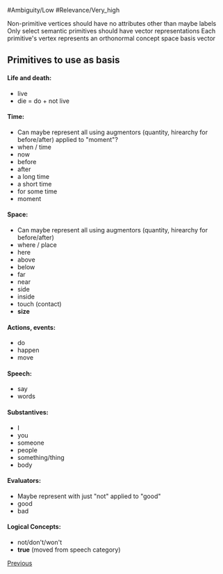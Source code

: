 #Ambiguity/Low
#Relevance/Very_high

Non-primitive vertices should have no attributes other than maybe labels
Only select semantic primitives should have vector representations
Each primitive's vertex represents an orthonormal concept space basis vector

## Primitives to use as basis
#### Life and death:
- live
- die = do + not live
#### Time:
- Can maybe represent all using augmentors (quantity, hirearchy for before/after) applied to "moment"?
- when / time
- now
- before
- after
- a long time
- a short time
- for some time
- moment
#### Space:
- Can maybe represent all using augmentors (quantity, hirearchy for before/after) 
- where / place
- here
- above
- below
- far
- near
- side
- inside
- touch (contact)
- **size**
#### Actions, events:
- do
- happen
- move
#### Speech:
- say
- words
#### Substantives:
- I
- you
- someone
- people
- something/thing
- body
#### Evaluators:
- Maybe represent with just "not" applied to "good"
- good
- bad
#### Logical Concepts:
- not/don't/won't
- **true** (moved from speech category)

[Previous](Embedding-Text-as-Ontology-Subgraph-Activations)